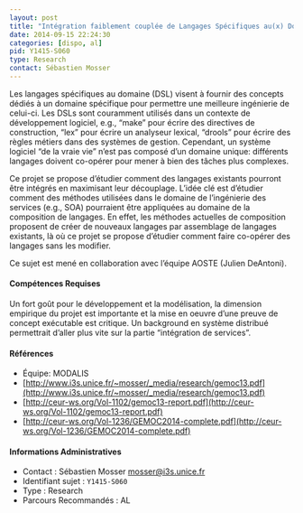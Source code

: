 ```yaml
---
layout: post
title: "Intégration faiblement couplée de Langages Spécifiques au(x) Domaine(s)"
date: 2014-09-15 22:24:30
categories: [dispo, al]
pid: Y1415-S060
type: Research
contact: Sébastien Mosser
---
```

       
Les langages spécifiques au domaine (DSL) visent à fournir des concepts dédiés à un domaine spécifique pour permettre une meilleure ingénierie de celui-ci. Les DSLs sont couramment utilisés dans un contexte de développement logiciel, e.g., “make” pour écrire des directives de construction, “lex” pour écrire un analyseur lexical, “drools” pour écrire des règles métiers dans des systèmes de gestion. Cependant, un système logiciel “de la vraie vie” n’est pas composé d’un domaine unique: différents langages doivent co-opérer pour mener à bien des tâches plus complexes. 

Ce projet se propose d’étudier comment des langages existants pourront être intégrés en maximisant leur découplage. L’idée clé est d’étudier comment des méthodes utilisées dans le domaine de l’ingénierie des services (e.g., SOA) pourraient être appliquées au domaine de la composition de langages. En effet, les méthodes actuelles de composition proposent de créer de nouveaux langages par assemblage de langages existants, là où ce projet se propose d’étudier comment faire co-opérer des langages sans les modifier. 

Ce sujet est mené en collaboration avec l’équipe AOSTE (Julien DeAntoni).

#### Compétences Requises

Un fort goût pour le développement et la modélisation, la dimension empirique du projet est importante et la mise en oeuvre d’une preuve de concept exécutable est critique. Un background en système distribué permettrait d’aller plus vite sur la partie “intégration de services”.


#### Références

  * Équipe: MODALIS
  * [http://www.i3s.unice.fr/~mosser/_media/research/gemoc13.pdf](http://www.i3s.unice.fr/~mosser/_media/research/gemoc13.pdf)
  * [http://ceur-ws.org/Vol-1102/gemoc13-report.pdf](http://ceur-ws.org/Vol-1102/gemoc13-report.pdf)
  * [http://ceur-ws.org/Vol-1236/GEMOC2014-complete.pdf](http://ceur-ws.org/Vol-1236/GEMOC2014-complete.pdf)

#### Informations Administratives
  * Contact : Sébastien Mosser <mosser@i3s.unice.fr>
  * Identifiant sujet : `Y1415-S060`
  * Type : Research
  * Parcours Recommandés : AL
     